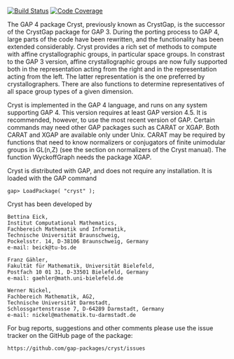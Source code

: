 [![Build Status](https://github.com/gap-packages/cryst/workflows/CI/badge.svg?branch=master)](https://github.com/gap-packages/cryst/actions?query=workflow%3ACI+branch%3Amaster)
[![Code Coverage](https://codecov.io/github/gap-packages/cryst/coverage.svg)](https://codecov.io/gh/gap-packages/cryst)

The GAP 4 package Cryst, previously known as CrystGap, is the 
successor of the CrystGap package for GAP 3. During the porting 
process to GAP 4, large parts of the code have been rewritten, and 
the functionality has been extended considerably. Cryst provides a 
rich set of methods to compute with affine crystallographic groups, 
in particular space groups. In constrast to the GAP 3 version, 
affine crystallographic groups are now fully supported both in the 
representation acting from the right and in the representation 
acting from the left. The latter representation is the one preferred 
by crystallographers. There are also functions to determine 
representatives of all space group types of a given dimension. 

Cryst is implemented in the GAP 4 language, and runs on any system 
supporting GAP 4. This version requires at least GAP version 4.5. 
It is recommended, however, to use the most recent version of GAP. 
Certain commands may need other GAP packages such as CARAT or XGAP. 
Both CARAT and XGAP are available only under Unix. CARAT may be 
required by functions that need to know normalizers or conjugators 
of finite unimodular groups in GL(n,Z) (see the section on normalizers 
of the Cryst manual). The function WyckoffGraph needs the package XGAP.

Cryst is distributed with GAP, and does not require any installation.
It is loaded with the GAP command

    gap> LoadPackage( "cryst" ); 

Cryst has been developed by

    Bettina Eick,
    Institut Computational Mathematics,
    Fachbereich Mathematik und Informatik,
    Technische Universität Braunschweig,
    Pockelsstr. 14, D-38106 Braunschweig, Germany
    e-mail: beick@tu-bs.de

    Franz Gähler,
    Fakultät für Mathematik, Universität Bielefeld,
    Postfach 10 01 31, D-33501 Bielefeld, Germany 
    e-mail: gaehler@math.uni-bielefeld.de

    Werner Nickel,
    Fachbereich Mathematik, AG2,
    Technische Universität Darmstadt,
    Schlossgartenstrasse 7, D-64289 Darmstadt, Germany
    e-mail: nickel@mathematik.tu-darmstadt.de

For bug reports, suggestions and other comments please use the issue
tracker on the GitHub page of the package:

    https://github.com/gap-packages/cryst/issues
